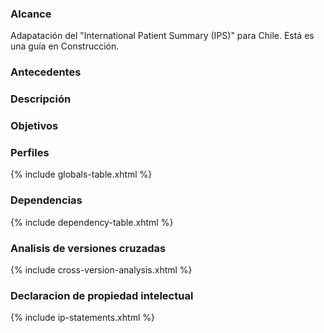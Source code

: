 ### Alcance

Adapatación del "International Patient Summary (IPS)" para Chile. Está es una guía en Construcción. 

### Antecedentes

### Descripción

### Objetivos

### Perfiles

{% include globals-table.xhtml %}

### Dependencias

{% include dependency-table.xhtml %}

### Analisis de versiones cruzadas

{% include cross-version-analysis.xhtml %}

### Declaracion de propiedad intelectual

{% include ip-statements.xhtml %}